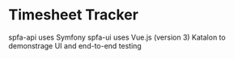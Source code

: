 # Timesheet Tracker
spfa-api uses Symfony
spfa-ui uses Vue.js (version 3)
Katalon to demonstrage UI and end-to-end testing
